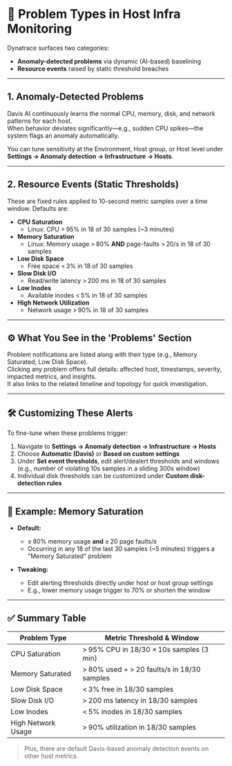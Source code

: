 # 🧠 Problem Types in Host Infra Monitoring

Dynatrace surfaces two categories:

- **Anomaly-detected problems** via dynamic (AI-based) baselining
- **Resource events** raised by static threshold breaches

---

## 1. Anomaly-Detected Problems

Davis AI continuously learns the normal CPU, memory, disk, and network patterns for each host.  
When behavior deviates significantly—e.g., sudden CPU spikes—the system flags an anomaly automatically.

You can tune sensitivity at the Environment, Host group, or Host level under  
**Settings → Anomaly detection → Infrastructure → Hosts**.

---

## 2. Resource Events (Static Thresholds)

These are fixed rules applied to 10-second metric samples over a time window. Defaults are:

- **CPU Saturation**  
    - Linux: CPU > 95% in 18 of 30 samples (~3 minutes)
- **Memory Saturation**  
    - Linux: Memory usage > 80% **AND** page-faults > 20/s in 18 of 30 samples
- **Low Disk Space**  
    - Free space < 3% in 18 of 30 samples
- **Slow Disk I/O**  
    - Read/write latency > 200 ms in 18 of 30 samples
- **Low Inodes**  
    - Available inodes < 5% in 18 of 30 samples
- **High Network Utilization**  
    - Network usage > 90% in 18 of 30 samples

---

## ⚙️ What You See in the 'Problems' Section

Problem notifications are listed along with their type (e.g., Memory Saturated, Low Disk Space).  
Clicking any problem offers full details: affected host, timestamps, severity, impacted metrics, and insights.  
It also links to the related timeline and topology for quick investigation.

---

## 🛠️ Customizing These Alerts

To fine-tune when these problems trigger:

1. Navigate to **Settings → Anomaly detection → Infrastructure → Hosts**
2. Choose **Automatic (Davis)** or **Based on custom settings**
3. Under **Set event thresholds**, edit alert/dealert thresholds and windows (e.g., number of violating 10s samples in a sliding 300s window)
4. Individual disk thresholds can be customized under **Custom disk-detection rules**

---

## 🧩 Example: Memory Saturation

- **Default:**  
    - ≥ 80% memory usage **and** ≥ 20 page faults/s  
    - Occurring in any 18 of the last 30 samples (~5 minutes) triggers a "Memory Saturated" problem

- **Tweaking:**  
    - Edit alerting thresholds directly under host or host group settings  
    - E.g., lower memory usage trigger to 70% or shorten the window

---

## ✅ Summary Table

| Problem Type         | Metric Threshold & Window                                 |
|----------------------|----------------------------------------------------------|
| CPU Saturation       | > 95% CPU in 18/30 × 10s samples (3 min)                 |
| Memory Saturated     | > 80% used + > 20 faults/s in 18/30 samples              |
| Low Disk Space       | < 3% free in 18/30 samples                               |
| Slow Disk I/O        | > 200 ms latency in 18/30 samples                        |
| Low Inodes           | < 5% inodes in 18/30 samples                             |
| High Network Usage   | > 90% utilization in 18/30 samples                       |

> Plus, there are default Davis-based anomaly detection events on other host metrics.